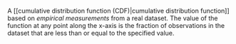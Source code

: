 
A [[cumulative distribution function (CDF)|cumulative distribution function]]
based on <em>empirical measurements</em> from a real dataset. The value of the
function at any point along the x-axis is the fraction of observations in
the dataset that are less than or equal to the specified value.

